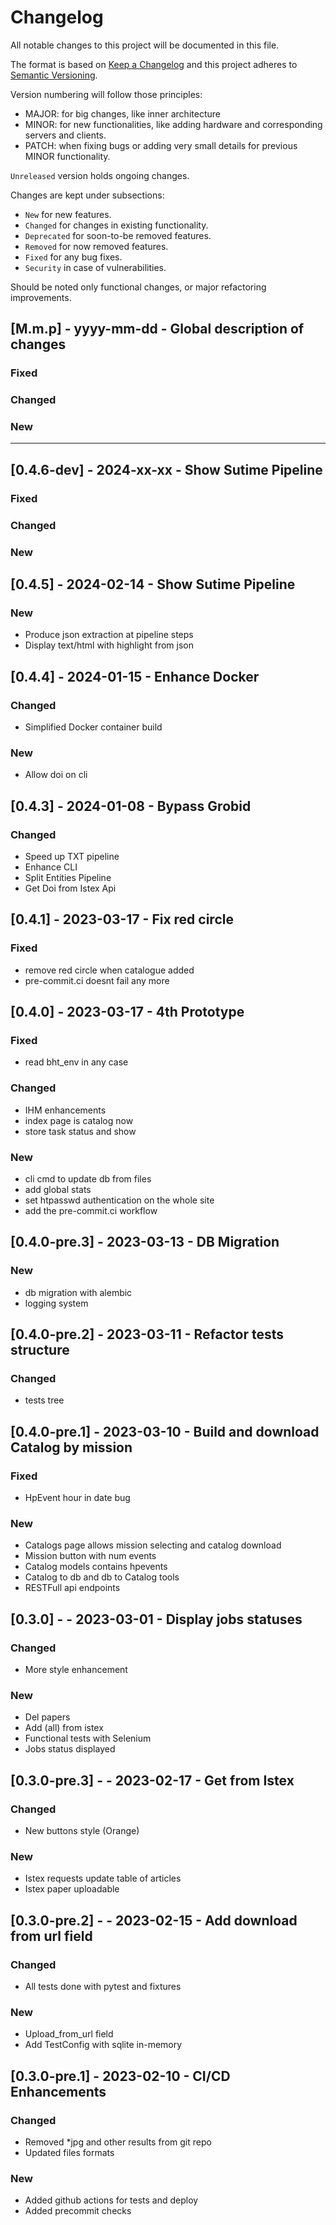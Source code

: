 # Changelog
All notable changes to this project will be documented in this file.

The format is based on [Keep a Changelog](http://keepachangelog.com/en/1.0.0/)
and this project adheres to [Semantic Versioning](http://semver.org/spec/v2.0.0.html).

Version numbering will follow those principles:
- MAJOR: for big changes, like inner architecture
- MINOR: for new functionalities, like adding hardware and corresponding servers and clients.
- PATCH: when fixing bugs or adding very small details for previous MINOR functionality.

`Unreleased` version holds ongoing changes.

Changes are kept under subsections:
- `New` for new features.
- `Changed` for changes in existing functionality.
- `Deprecated` for soon-to-be removed features.
- `Removed` for now removed features.
- `Fixed` for any bug fixes.
- `Security` in case of vulnerabilities.

Should be noted only functional changes,
or major refactoring improvements.

## [M.m.p] - yyyy-mm-dd - Global description of changes
### Fixed
### Changed
### New

--------------------------------------------------------------------------------
## [0.4.6-dev] - 2024-xx-xx - Show Sutime Pipeline
### Fixed
### Changed
### New

## [0.4.5] - 2024-02-14 - Show Sutime Pipeline
### New
- Produce json extraction at pipeline steps
- Display text/html with highlight from json

## [0.4.4] - 2024-01-15 - Enhance Docker
### Changed
- Simplified Docker container build
### New
- Allow doi on cli

## [0.4.3] - 2024-01-08 - Bypass Grobid
### Changed
- Speed up TXT pipeline
- Enhance CLI
- Split Entities Pipeline
- Get Doi from Istex Api

## [0.4.1] - 2023-03-17 - Fix red circle
### Fixed
- remove red circle when catalogue added
- pre-commit.ci doesnt fail any more

## [0.4.0] - 2023-03-17 - 4th Prototype
### Fixed
- read bht_env in any case
### Changed
- IHM enhancements
- index page is catalog now
- store task status and show
### New
- cli cmd to update db from files
- add global stats
- set htpasswd authentication on the whole site
- add the pre-commit.ci workflow

## [0.4.0-pre.3] - 2023-03-13 - DB Migration
### New
- db migration with alembic
- logging system

## [0.4.0-pre.2] - 2023-03-11 - Refactor tests structure
### Changed
- tests tree

## [0.4.0-pre.1] - 2023-03-10 - Build and download Catalog by mission
### Fixed
- HpEvent hour in date bug
### New
- Catalogs page allows mission selecting and catalog download
- Mission button with num events
- Catalog models contains hpevents
- Catalog to db and db to Catalog tools
- RESTFull api endpoints

## [0.3.0] - - 2023-03-01 - Display jobs statuses
### Changed
- More style enhancement
### New
- Del papers
- Add (all) from istex
- Functional tests with Selenium
- Jobs status displayed

## [0.3.0-pre.3] - - 2023-02-17 - Get from Istex
### Changed
- New buttons style (Orange)
### New
- Istex requests update table of articles
- Istex paper uploadable

## [0.3.0-pre.2] - - 2023-02-15 - Add download from url field
### Changed
- All tests done with pytest and fixtures
### New
- Upload_from_url field
- Add TestConfig with sqlite in-memory

## [0.3.0-pre.1] - 2023-02-10 - CI/CD Enhancements
### Changed
- Removed *jpg and other results from git repo
- Updated files formats
### New
- Added github actions for tests and deploy
- Added precommit checks
